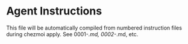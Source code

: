 # Agent Instructions

This file will be automatically compiled from numbered instruction files
during chezmoi apply. See 0001-*.md, 0002-*.md, etc.
